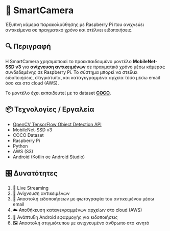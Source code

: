 # 📸 SmartCamera

Έξυπνη κάμερα παρακολούθησης με Raspberry Pi που ανιχνεύει αντικείμενα σε πραγματικό χρόνο και στέλνει ειδοποιήσεις.

## 🔍 Περιγραφή

Η SmartCamera χρησιμοποιεί το προεκπαιδευμένο μοντέλο **MobileNet-SSD v3** για **ανίχνευση αντικειμένων** σε πραγματικό χρόνο μέσω κάμερας συνδεδεμένης σε Raspberry Pi. Το σύστημα μπορεί να στείλει ειδοποιήσεις, στιγμιότυπα, και καταγεγραμμένα αρχεία τόσο μέσω email όσο και στο cloud (AWS).  

Το μοντέλο έχει εκπαιδευτεί με το dataset **[COCO](https://cocodataset.org/#overview)**.

## 📦 Τεχνολογίες / Εργαλεία

- [OpenCV TensorFlow Object Detection API](https://github.com/opencv/opencv/wiki/TensorFlow-Object-Detection-API)
- MobileNet-SSD v3
- COCO Dataset
- Raspberry Pi
- Python
- AWS (S3)
- Android (Kotlin σε Android Studio)

## 🎛️ Δυνατότητες

1. 📡 Live Streaming
2. 🧠 Ανίχνευση αντικειμένων
3. 📧 Αποστολή ειδοποιήσεων με φωτογραφία του αντικειμένου μέσω email
4. ☁️ Αποθήκευση καταγεγραμμένων αρχείων στο cloud (AWS)
5. 📱 Ανάπτυξη Android εφαρμογής για ειδοποιήσεις
6. 🖼️ Αποστολή στιγμιότυπου με ανιχνευμένο άνθρωπο στο κινητό



